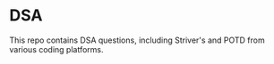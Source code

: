 # DSA
This repo contains DSA questions, including Striver's and POTD from various coding platforms.
